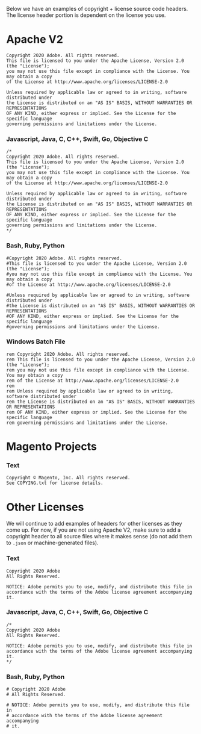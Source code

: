 Below we have an examples of copyright + license source code headers. The license header portion is dependent on the license you use.

# Apache V2

```
Copyright 2020 Adobe. All rights reserved.
This file is licensed to you under the Apache License, Version 2.0 (the "License");
you may not use this file except in compliance with the License. You may obtain a copy
of the License at http://www.apache.org/licenses/LICENSE-2.0

Unless required by applicable law or agreed to in writing, software distributed under
the License is distributed on an "AS IS" BASIS, WITHOUT WARRANTIES OR REPRESENTATIONS
OF ANY KIND, either express or implied. See the License for the specific language
governing permissions and limitations under the License.
```

### Javascript, Java, C, C++, Swift, Go, Objective C

```
/*
Copyright 2020 Adobe. All rights reserved.
This file is licensed to you under the Apache License, Version 2.0 (the "License");
you may not use this file except in compliance with the License. You may obtain a copy
of the License at http://www.apache.org/licenses/LICENSE-2.0

Unless required by applicable law or agreed to in writing, software distributed under
the License is distributed on an "AS IS" BASIS, WITHOUT WARRANTIES OR REPRESENTATIONS
OF ANY KIND, either express or implied. See the License for the specific language
governing permissions and limitations under the License.
*/
```

### Bash, Ruby, Python 

```
#Copyright 2020 Adobe. All rights reserved.
#This file is licensed to you under the Apache License, Version 2.0 (the "License");
#you may not use this file except in compliance with the License. You may obtain a copy
#of the License at http://www.apache.org/licenses/LICENSE-2.0

#Unless required by applicable law or agreed to in writing, software distributed under
#the License is distributed on an "AS IS" BASIS, WITHOUT WARRANTIES OR REPRESENTATIONS
#OF ANY KIND, either express or implied. See the License for the specific language
#governing permissions and limitations under the License.
```

### Windows Batch File

```batch
rem Copyright 2020 Adobe. All rights reserved.
rem This file is licensed to you under the Apache License, Version 2.0 (the "License");
rem you may not use this file except in compliance with the License. You may obtain a copy
rem of the License at http://www.apache.org/licenses/LICENSE-2.0
rem 
rem Unless required by applicable law or agreed to in writing, software distributed under
rem the License is distributed on an "AS IS" BASIS, WITHOUT WARRANTIES OR REPRESENTATIONS
rem OF ANY KIND, either express or implied. See the License for the specific language
rem governing permissions and limitations under the License.
```

# Magento Projects

### Text

```
Copyright © Magento, Inc. All rights reserved.
See COPYING.txt for license details.
```

# Other Licenses

We will continue to add examples of headers for other licenses as they come up. For now, if you are not using Apache V2, make sure to add a copyright header to all source files where it makes sense (do not add them to `.json` or machine-generated files).

### Text

```
Copyright 2020 Adobe
All Rights Reserved.

NOTICE: Adobe permits you to use, modify, and distribute this file in
accordance with the terms of the Adobe license agreement accompanying
it.
```

### Javascript, Java, C, C++, Swift, Go, Objective C

```
/*
Copyright 2020 Adobe
All Rights Reserved.

NOTICE: Adobe permits you to use, modify, and distribute this file in
accordance with the terms of the Adobe license agreement accompanying
it.
*/
```

### Bash, Ruby, Python 

```
# Copyright 2020 Adobe
# All Rights Reserved.

# NOTICE: Adobe permits you to use, modify, and distribute this file in
# accordance with the terms of the Adobe license agreement accompanying
# it.
```

